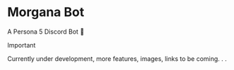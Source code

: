 # Morgana Bot
A Persona 5 Discord Bot 🤖

> [!IMPORTANT]
> Currently under development, more features, images, links to be coming. . .
